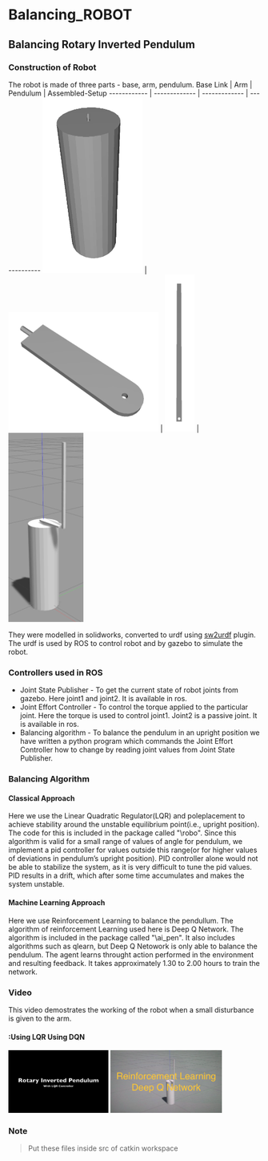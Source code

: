 # Balancing_ROBOT

## Balancing Rotary Inverted Pendulum

### Construction of Robot

The robot is made of three parts - base, arm, pendulum.
Base Link | Arm | Pendulum | Assembled-Setup
------------ | ------------- | ------------- | -------------
<img src="Images/base.png" width="200"/> | <img src="Images/arm.png" width="300"/> | <img src="Images/pendulum.png" width = "60"/> | <img src="Images/assembled_setup.png" width = "150"/>



They were modelled in solidworks, converted to urdf using [sw2urdf](http://wiki.ros.org/sw_urdf_exporter) plugin. The urdf is used by ROS to control robot and by  gazebo to simulate the robot.

### Controllers used in ROS

- Joint State Publisher - To get the current state of robot joints from gazebo. Here joint1 and joint2. It is available in ros.
- Joint Effort Controller - To control the torque applied to the particular joint. Here the torque is used to control joint1. Joint2 is a passive joint. It is available in ros.
- Balancing algorithm - To balance the pendulum in an upright position we have written a python program which commands the Joint Effort Controller how to change by reading joint values from Joint State Publisher.

### Balancing Algorithm

#### Classical Approach
Here we use the Linear Quadratic Regulator(LQR) and poleplacement to achieve stability around the unstable equilibrium point(i.e., upright position). The code for this is included in the package called "\robo". Since this algorithm is valid for a small range of values of angle for pendulum, we implement a pid controller for values outside this range(or for higher values of deviations in pendulum’s upright position). PID controller alone would not be able to stabilize the system, as it is very difficult to tune the pid values. PID results in a drift, which after some time accumulates and makes the system unstable. 

#### Machine Learning Approach 

Here we use Reinforcement Learning to balance the pendullum. The algorithm of reinforcement Learning used here is Deep Q Network. The algorithm is included in the package called "\ai_pen". It also includes algorithms such as qlearn, but Deep Q Netowork is only able to balance the pendulum. The agent learns throught action performed in the environment and resulting feedback. It takes approximately 1.30 to 2.00 hours to train the network.

### Video

This video demostrates the working of the robot when a small disturbance is given to the arm.

#### :Using LQR            Using DQN
[<img src="Images/lqr_thumbnail.png" width="200"/>](https://www.youtube.com/watch?v=TlEo0WCmKsQ&feature=youtu.be "LQR Control")
[<img src="Images/rl_thumbnail.png" width="223"/>](https://youtu.be/wCGOvAL2JPk "DQN Control")

### Note
>Put these files inside src of catkin workspace
